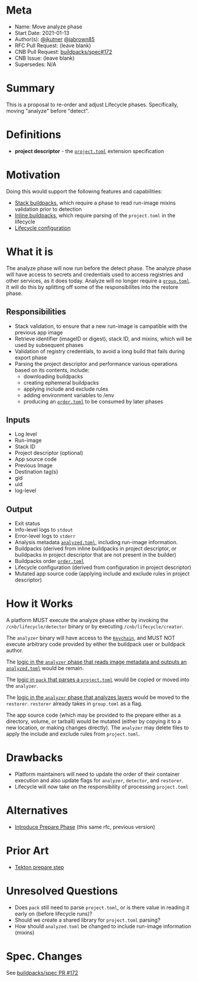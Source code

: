 # Meta
[meta]: #meta
- Name: Move analyze phase
- Start Date: 2021-01-13
- Author(s): [@jkutner](github.com/jkutner/) [@jabrown85](github.com/jabrown85)
- RFC Pull Request: (leave blank)
- CNB Pull Request: [buildpacks/spec#172](https://github.com/buildpacks/spec/pull/172)
- CNB Issue: (leave blank)
- Supersedes: N/A

# Summary
[summary]: #summary

This is a proposal to re-order and adjust Lifecycle phases. Specifically, moving "analyze" before "detect".

# Definitions
[definitions]: #definitions

* __project descriptor__ - the [`project.toml`](https://github.com/buildpacks/spec/blob/main/extensions/project-descriptor.md) extension specification

# Motivation
[motivation]: #motivation

Doing this would support the following features and capabilities:
* [Stack buildpacks](https://github.com/buildpacks/rfcs/pull/111), which require a phase to read run-image mixins validation prior to detection
* [Inline buildpacks](https://github.com/buildpacks/rfcs/blob/main/text/0048-inline-buildpack.md), which require parsing of the `project.toml` in the lifecycle
* [Lifecycle configuration](https://github.com/buildpacks/rfcs/pull/128)

# What it is
[what-it-is]: #what-it-is

The analyze phase will now run before the detect phase. The analyze phase will have access to secrets and credentials used to access registries and other services, as it does today. Analyze will no longer require a [`group.toml`](https://github.com/buildpacks/spec/blob/main/platform.md#grouptoml-toml). It will do this by splitting off some of the responsibilites into the restore phase.

## Responsibilities

* Stack validation, to ensure that a new run-image is campatible with the previous app image
* Retrieve identifier (imageID or digest), stack ID, and mixins, which will be used by subsequent phases
* Validation of registry credentials, to avoid a long build that fails during export phase
* Parsing the project descriptor and performance various operations based on its contents, include:
    - downloading buildpacks
    - creating ephemeral buildpacks
    - applying include and exclude rules
    - adding environment variables to <platform>/env
    - producing an [`order.toml`](https://github.com/buildpacks/spec/blob/main/platform.md#ordertoml-toml) to be consumed by later phases

## Inputs

* Log level
* Run-image
* Stack ID
* Project descriptor (optional)
* App source code
* Previous Image
* Destination tag(s)
* gid
* uid
* log-level

## Output

* Exit status
* Info-level logs to `stdout`
* Error-level logs to `stderr`
* Analysis metadata [`analyzed.toml`](https://github.com/buildpacks/spec/blob/main/platform.md#analyzedtoml-toml), including run-image information.
* Buildpacks (derived from inline buildpacks in project descriptor, or buildpacks in project descriptor that are not present in the builder)
* Buildpacks order [`order.toml`](https://github.com/buildpacks/spec/blob/main/platform.md#ordertoml-toml)
* Lifecycle configuration (derived from configuration in project descriptor)
* Mutated app source code (applying include and exclude rules in project descriptor)

# How it Works
[how-it-works]: #how-it-works

A platform MUST execute the analyze phase either by invoking the `/cnb/lifecycle/detector` binary or by executing `/cnb/lifecycle/creator`.

The `analyzer` binary will have access to the [`Keychain`](https://github.com/buildpacks/lifecycle/blob/main/auth/env_keychain.go), and MUST NOT execute arbitrary code provided by either the buildpack user or buildpack author.

The [logic in the `analyzer` phase that reads image metadata and outputs an `analyzed.toml`](https://github.com/buildpacks/lifecycle/blob/main/analyzer.go#L34-L40) would be remain.

The [logic in `pack` that parses a `project.toml`](https://github.com/buildpacks/pack/blob/main/project/project.go) would be copied or moved into the `analyzer`.

The [logic in the `analyzer` phase that analyzes layers](hhttps://github.com/buildpacks/lifecycle/blob/main/analyzer.go#L54-L116) would be moved to the `restorer`. `restorer` already takes in `group.toml` as a flag.

The app source code (which may be provided to the prepare either as a directory, volume, or tarball) would be mutated (either by copying it to a new location, or making changes directly). The `analyzer` may delete files to apply the include and exclude rules from `project.toml`.

# Drawbacks
[drawbacks]: #drawbacks

* Platform maintainers will need to update the order of their container execution and also update flags for `analyzer`, `detector`, and `restorer`.
* Lifecycle will now take on the responsibility of processing `project.toml`

# Alternatives
[alternatives]: #alternatives

- [Introduce Prepare Phase](https://github.com/buildpacks/rfcs/blob/4547fe1ce602877db24f09e5b08bc9713c979be0/text/0000-prepare-phase.md) (this same rfc, previous version)

# Prior Art
[prior-art]: #prior-art

- [Tekton prepare step](https://github.com/tektoncd/catalog/blob/11a17cfe87779099b0b61be3f1e496dfa79646b3/task/buildpacks-phases/0.1/buildpacks-phases.yaml#L61-L78)

# Unresolved Questions
[unresolved-questions]: #unresolved-questions

- Does `pack` still need to parse `project.toml`, or is there value in reading it early on (before lifecycle runs)?
- Should we create a shared library for `project.toml` parsing?
- How should `analyzed.toml` be changed to include run-image information (mixins)

# Spec. Changes
[spec-changes]: #spec-changes

See [buildpacks/spec PR #172](https://github.com/buildpacks/spec/pull/172)
